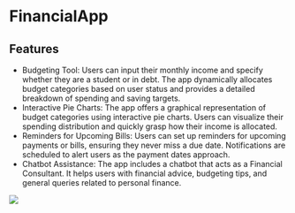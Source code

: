 # FinancialApp
## Features

* Budgeting Tool: Users can input their monthly income and specify whether they are a student or in debt. The app dynamically allocates budget categories based on user status and provides a detailed breakdown of spending and saving targets.
* Interactive Pie Charts: The app offers a graphical representation of budget categories using interactive pie charts. Users can visualize their spending distribution and quickly grasp how their income is allocated.
* Reminders for Upcoming Bills: Users can set up reminders for upcoming payments or bills, ensuring they never miss a due date. Notifications are scheduled to alert users as the payment dates approach.
* Chatbot Assistance: The app includes a chatbot that acts as a Financial Consultant. It helps users with financial advice, budgeting tips, and general queries related to personal finance.

![](https://github.com/jmai321/financialapp/reminderfeature.gif)
